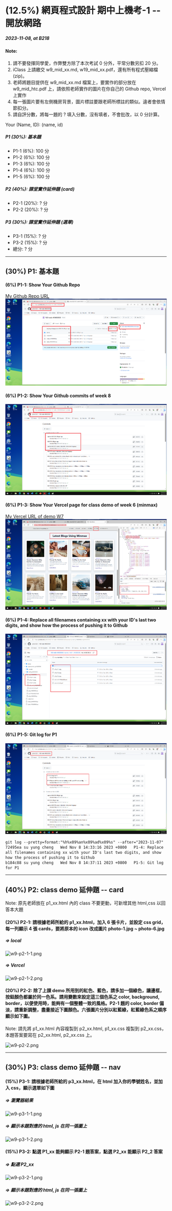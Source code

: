 # (12.5%) 網頁程式設計 期中上機考-1 -- 開放網路

##### 2023-11-08, at B218

#### Note:

1. 請不要發揮同學愛，作弊雙方除了本次考試 0 分外，平常分數另扣 20 分。
2. iClass 上請繳交 w9_mid_xx.md, w19_mid_xx.pdf，還有所有程式壓縮檔 (zip)。
3. 老師將題目提供在 w9_mid_xx.md 檔案上，要實作的部分放在 w9_mid_htc.pdf 上，請依照老師實作的圖片在你自己的 Github repo, Vercel 上實作
4. 每一張圖片要有左側機房背景，圖片標註要跟老師所標註的類似。違者會依情節扣分。
5. 請自評分數，將每一題的 ? 填入分數，沒有填者，不會批改，以 0 分計算。

Your (Name, ID): (name, id)

##### P1 (30%): 基本題

- P1-1 (6%): 100 分
- P1-2 (6%): 100 分
- P1-3 (6%): 100 分
- P1-4 (6%): 100 分
- P1-5 (6%): 100 分

##### P2 (40%): 課堂實作延伸題 (card)

- P2-1 (20%): ? 分
- P2-2 (20%): ? 分

##### P3 (30%): 課堂實作延伸題 (選單)

- P3-1 (15%): ? 分
- P3-2 (15%): ? 分
- 總分: ? 分

---

## (30%) P1: 基本題

#### (6%) P1-1: Show Your Github Repo

[My Github Repo URL](https://github.com/ychen1229/1121-web-410650930)
![w9-p1-1.png](w9-p1-1.png)

#### (6%) P1-2: Show Your Github commits of week 8

![w9-p1-2.png](w9-p1-2.png)

#### (6%) P1-3: Show Your Vercel page for class demo of week 6 (minmax)

[My Vercel URL of demo W7]()
![w9-p1-3.png](w9-p1-3.png)

#### (6%) P1-4: Replace all filenames containing xx with your ID's last two digits, and show how the process of pushing it to Github

![w9-p1-4.png](w9-p1-4.png)

#### (6%) P1-5: Git log for P1

![w9-p1-5.png](w9-p1-5.png)

```
git log --pretty=format:"%h%x09%an%x09%ad%x09%s" --after="2023-11-07"
72495ea su yung cheng   Wed Nov 8 14:33:16 2023 +0800   P1-4: Replace all filenames containing xx with your ID's last two digits, and show how the process of pushing it to Github
b184c88 su yung cheng   Wed Nov 8 14:37:11 2023 +0800   P1-5: Git log for P1

```

---

## (40%) P2: class demo 延伸題 -- card

Note: 原先老師放在 p1_xx.html 內的 class 不要更動，可新增其他 html,css 以回答本大題

#### (20%) P2-1: 請根據老師所給的 p1_xx.html，加入 6 張卡片，並設定 css grid，每一列顯示 4 張 cards，要將原本的 icon 改成圖片 photo-1.jpg ~ photo-6.jpg

##### => local

![w9-p2-1-1.png](w9-p2-1-1.png)

##### => Vercel

![w9-p2-1-2.png](w9-p2-1-2.png)

#### (20%) P2-2: 除了上課 demo 所用到的紅色、藍色，請多加一個綠色，讓邊框，按鈕顏色都屬於同一色系。請用變數來設定這三個色系之 color, background, border，以便使用時，能夠有一個整體一致的風格。P2-1 題的 color, border 偏淡，請重新調整，盡量接近下圖顏色。六張圖片分別以紅藍綠，紅藍綠色系之順序顯示如下圖。

Note: 請先將 p1_xx.html 內容複製到 p2_xx.html, p1_xx.css 複製到 p2_xx.css，本題答案要寫在 p2_xx.html, p2_xx.css 上。

![w9-p2-2.png](w9-p2-2.png)

---

## (30%) P3: class demo 延伸題 -- nav

#### (15%) P3-1: 請根據老師所給的 p3_xx.html，在 html 加入你的學號姓名，並加入 css，顯示選單如下圖

##### => 瀏覽器結果

![w9-p3-1-1.png](w9-p3-1-1.png)

##### => 顯示本題對應的 html, js 在同一張圖上

![w9-p3-1-2.png](w9-p3-1-2.png)

#### (15%) P3-2: 點選 P1_xx 能夠顯示 P2-1 題答案，點選 P2_xx 能顯示 P2_2 答案

##### => 點選 P2_xx

![w9-p3-2-1.png](w9-p3-2-1.png)

##### => 顯示本題對應的 html, js 在同一張圖上

![w9-p3-2-2.png](w9-p3-2-2.png)
